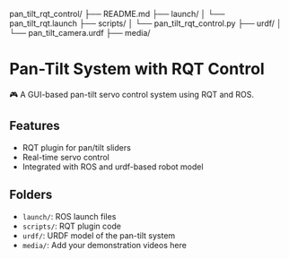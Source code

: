 pan_tilt_rqt_control/
├── README.md
├── launch/
│   └── pan_tilt_rqt.launch
├── scripts/
│   └── pan_tilt_rqt_control.py
├── urdf/
│   └── pan_tilt_camera.urdf
├── media/


# Pan-Tilt System with RQT Control

🎮 A GUI-based pan-tilt servo control system using RQT and ROS.

## Features

- RQT plugin for pan/tilt sliders
- Real-time servo control
- Integrated with ROS and urdf-based robot model

## Folders

- `launch/`: ROS launch files
- `scripts/`: RQT plugin code
- `urdf/`: URDF model of the pan-tilt system
- `media/`: Add your demonstration videos here

